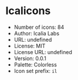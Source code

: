 # Icalicons

- Number of icons: 84
- Author: Icalia Labs
- URL: undefined
- License: MIT
- License URL: undefined
- Version: 0.0.1
- Palette: Colorless
- Icon set prefix: `il`

